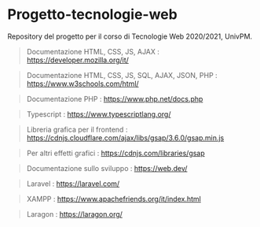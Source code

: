# Progetto-tecnologie-web
Repository del progetto per il corso di Tecnologie Web 2020/2021, UnivPM.

> Documentazione HTML, CSS, JS, AJAX : https://developer.mozilla.org/it/

> Documentazione HTML, CSS, JS, SQL, AJAX, JSON, PHP : https://www.w3schools.com/html/

> Documentazione PHP : https://www.php.net/docs.php

> Typescript : https://www.typescriptlang.org/

> Libreria grafica per il frontend : https://cdnjs.cloudflare.com/ajax/libs/gsap/3.6.0/gsap.min.js

> Per altri effetti grafici : https://cdnjs.com/libraries/gsap

> Documentazione sullo sviluppo : https://web.dev/

>Laravel : https://laravel.com/

> XAMPP : https://www.apachefriends.org/it/index.html

> Laragon : https://laragon.org/
